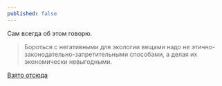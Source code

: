 ```yaml
---
published: false
---
```

Сам всегда об этом говорю.

> Бороться с негативными для экологии вещами надо не этично-законодательно-запретительными способами, а делая их экономически невыгодными.

[Взято отсюда](https://t.me/full_of_hatred)